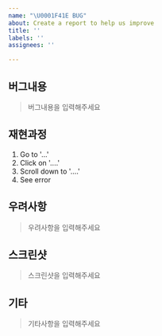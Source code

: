 ```yaml
---
name: "\U0001F41E BUG"
about: Create a report to help us improve
title: ''
labels: ''
assignees: ''

---
```


##  버그내용
> 버그내용을 입력해주세요

## 재현과정
1. Go to '...'
2. Click on '....'
3. Scroll down to '....'
4. See error

## 우려사항
> 우려사항을 입력해주세요

## 스크린샷
> 스크린샷을 입력해주세요

## 기타
> 기타사항을 입력해주세요
